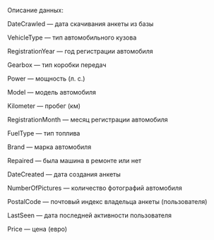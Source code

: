 Описание данных:

DateCrawled — дата скачивания анкеты из базы

VehicleType — тип автомобильного кузова

RegistrationYear — год регистрации автомобиля

Gearbox — тип коробки передач

Power — мощность (л. с.)

Model — модель автомобиля

Kilometer — пробег (км)

RegistrationMonth — месяц регистрации автомобиля

FuelType — тип топлива

Brand — марка автомобиля

Repaired — была машина в ремонте или нет

DateCreated — дата создания анкеты

NumberOfPictures — количество фотографий автомобиля

PostalCode — почтовый индекс владельца анкеты (пользователя)

LastSeen — дата последней активности пользователя

Price — цена (евро)
